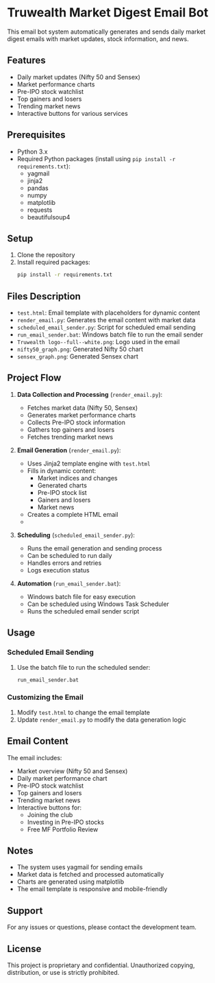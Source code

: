 # Truwealth Market Digest Email Bot

This email bot system automatically generates and sends daily market digest emails with market updates, stock information, and news.

## Features

- Daily market updates (Nifty 50 and Sensex)
- Market performance charts
- Pre-IPO stock watchlist
- Top gainers and losers
- Trending market news
- Interactive buttons for various services

## Prerequisites

- Python 3.x
- Required Python packages (install using `pip install -r requirements.txt`):
  - yagmail
  - jinja2
  - pandas
  - numpy
  - matplotlib
  - requests
  - beautifulsoup4

## Setup

1. Clone the repository
2. Install required packages:
   ```bash
   pip install -r requirements.txt
   ```


## Files Description

- `test.html`: Email template with placeholders for dynamic content
- `render_email.py`: Generates the email content with market data
- `scheduled_email_sender.py`: Script for scheduled email sending
- `run_email_sender.bat`: Windows batch file to run the email sender
- `Truwealth logo--full--white.png`: Logo used in the email
- `nifty50_graph.png`: Generated Nifty 50 chart
- `sensex_graph.png`: Generated Sensex chart

## Project Flow

1. **Data Collection and Processing** (`render_email.py`):
   - Fetches market data (Nifty 50, Sensex)
   - Generates market performance charts
   - Collects Pre-IPO stock information
   - Gathers top gainers and losers
   - Fetches trending market news

2. **Email Generation** (`render_email.py`):
   - Uses Jinja2 template engine with `test.html`
   - Fills in dynamic content:
     - Market indices and changes
     - Generated charts
     - Pre-IPO stock list
     - Gainers and losers
     - Market news
   - Creates a complete HTML email
   - 
4. **Scheduling** (`scheduled_email_sender.py`):
   - Runs the email generation and sending process
   - Can be scheduled to run daily
   - Handles errors and retries
   - Logs execution status

5. **Automation** (`run_email_sender.bat`):
   - Windows batch file for easy execution
   - Can be scheduled using Windows Task Scheduler
   - Runs the scheduled email sender script

## Usage



### Scheduled Email Sending

1. Use the batch file to run the scheduled sender:
   ```bash
   run_email_sender.bat
   ```

### Customizing the Email

1. Modify `test.html` to change the email template
2. Update `render_email.py` to modify the data generation logic


## Email Content

The email includes:
- Market overview (Nifty 50 and Sensex)
- Daily market performance chart
- Pre-IPO stock watchlist
- Top gainers and losers
- Trending market news
- Interactive buttons for:
  - Joining the club
  - Investing in Pre-IPO stocks
  - Free MF Portfolio Review

## Notes

- The system uses yagmail for sending emails
- Market data is fetched and processed automatically
- Charts are generated using matplotlib
- The email template is responsive and mobile-friendly

## Support

For any issues or questions, please contact the development team.

## License

This project is proprietary and confidential. Unauthorized copying, distribution, or use is strictly prohibited.
